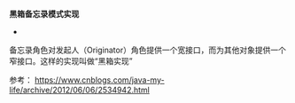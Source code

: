 **黑箱备忘录模式实现**

- 

备忘录角色对发起人（Originator）角色提供一个宽接口，而为其他对象提供一个窄接口。这样的实现叫做“黑箱实现”


参考：
https://www.cnblogs.com/java-my-life/archive/2012/06/06/2534942.html






















